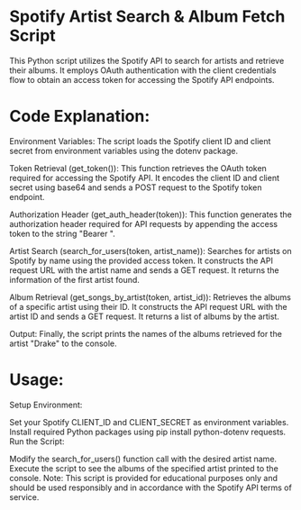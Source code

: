 # Spotify Artist Search & Album Fetch Script
This Python script utilizes the Spotify API to search for artists and retrieve their albums. It employs OAuth authentication with the client credentials flow to obtain an access token for accessing the Spotify API endpoints.

# Code Explanation:
Environment Variables: The script loads the Spotify client ID and client secret from environment variables using the dotenv package.

Token Retrieval (get_token()): This function retrieves the OAuth token required for accessing the Spotify API. It encodes the client ID and client secret using base64 and sends a POST request to the Spotify token endpoint.

Authorization Header (get_auth_header(token)): This function generates the authorization header required for API requests by appending the access token to the string "Bearer ".

Artist Search (search_for_users(token, artist_name)): Searches for artists on Spotify by name using the provided access token. It constructs the API request URL with the artist name and sends a GET request. It returns the information of the first artist found.

Album Retrieval (get_songs_by_artist(token, artist_id)): Retrieves the albums of a specific artist using their ID. It constructs the API request URL with the artist ID and sends a GET request. It returns a list of albums by the artist.

Output: Finally, the script prints the names of the albums retrieved for the artist "Drake" to the console.

# Usage:
Setup Environment:

Set your Spotify CLIENT_ID and CLIENT_SECRET as environment variables.
Install required Python packages using pip install python-dotenv requests.
Run the Script:

Modify the search_for_users() function call with the desired artist name.
Execute the script to see the albums of the specified artist printed to the console.
Note:
This script is provided for educational purposes only and should be used responsibly and in accordance with the Spotify API terms of service.
